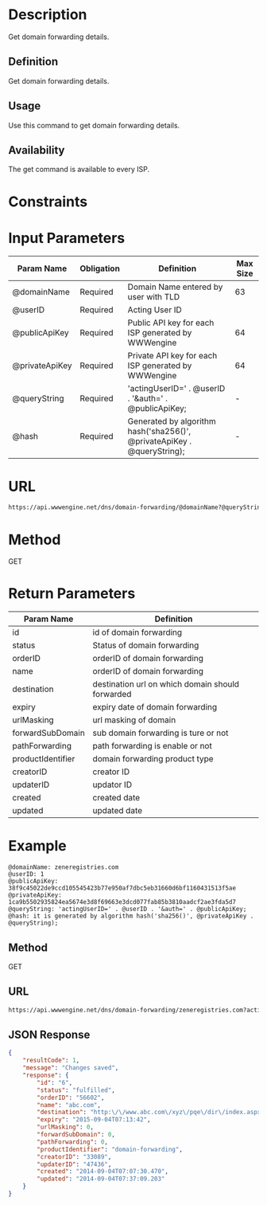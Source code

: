 Description
=============
Get domain forwarding details.

Definition
------------
Get domain forwarding details.

Usage
------------
Use this command to get domain forwarding details.

Availability
-------------
The get command is available to every ISP.

Constraints
=============

Input Parameters
=================
| Param Name | Obligation | Definition | Max Size |
| ------------- | ------------- | ------------- | ------------- |
| @domainName | Required | Domain Name entered by user with TLD | 63 |
| @userID | Required | Acting User ID | |
| @publicApiKey | Required | Public API key for each ISP generated by WWWengine | 64 |
| @privateApiKey | Required | Private API key for each ISP generated by WWWengine | 64 |
| @queryString | Required | 'actingUserID=' . @userID . '&auth=' . @publicApiKey; | - |
| @hash | Required | Generated by algorithm hash('sha256()', @privateApiKey . @queryString); | - |

URL
===========
```html
https://api.wwwengine.net/dns/domain-forwarding/@domainName?@queryString&hash=@hash
```
Method
========
GET

Return Parameters
=================
| Param Name| Definition |
| ------------- | ------------- |
| id | id of domain forwarding |
| status | Status of domain forwarding |
| orderID | orderID of domain forwarding |
| name | orderID of domain forwarding |
| destination | destination url on which domain should forwarded |
| expiry | expiry date of domain forwarding |
| urlMasking | url masking of domain |
| forwardSubDomain | sub domain forwarding is ture or not |
| pathForwarding | path forwarding is enable or not |
| productIdentifier | domain forwarding product type  |
| creatorID | creator ID  |
| updaterID | updator ID |
| created | created date |
| updated | updated date |


Example
=========
````
@domainName: zeneregistries.com
@userID: 1
@publicApiKey: 38f9c45022de9ccd105545423b77e950af7dbc5eb31660d6bf1160431513f5ae
@privateApiKey: 1ca9b5502935824ea5674e3d8f69663e3dcd077fab85b3810aadcf2ae3fda5d7
@queryString: 'actingUserID=' . @userID . '&auth=' . @publicApiKey;
@hash: it is generated by algorithm hash('sha256()', @privateApiKey . @queryString);
````
Method
----------

GET

URL
----------

````html
https://api.wwwengine.net/dns/domain-forwarding/zeneregistries.com?actingUserID=1&auth=38f9c45022de9ccd105545423b77e950af7dbc5eb31660d6bf1160431513f5ae&hash=1ca9b5502935824ea5674e3d8f69663e3dcd077fab85b3810aadcf2ae3fda5d7
````
JSON Response
--------------------

````json
{
    "resultCode": 1,
    "message": "Changes saved",
    "response": {
        "id": "6",
        "status": "fulfilled",
        "orderID": "56602",
        "name": "abc.com",
        "destination": "http:\/\/www.abc.com\/xyz\/pqe\/dir\/index.aspx",
        "expiry": "2015-09-04T07:13:42",
        "urlMasking": 0,
        "forwardSubDomain": 0,
        "pathForwarding": 0,
        "productIdentifier": "domain-forwarding",
        "creatorID": "33089",
        "updaterID": "47436",
        "created": "2014-09-04T07:07:30.470",
        "updated": "2014-09-04T07:37:09.203"
    }
}
````
